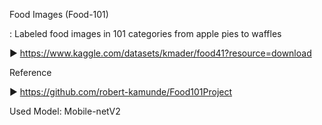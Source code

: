 Food Images (Food-101)

: Labeled food images in 101 categories from apple pies to waffles

▶ https://www.kaggle.com/datasets/kmader/food41?resource=download

Reference

▶ https://github.com/robert-kamunde/Food101Project

Used Model: Mobile-netV2